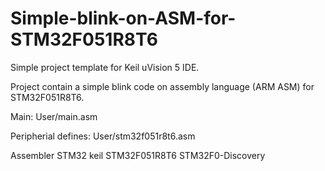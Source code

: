 # Simple-blink-on-ASM-for-STM32F051R8T6

Simple project template for Keil uVision 5 IDE.

Project contain a simple blink code on assembly language (ARM ASM) for STM32F051R8T6.

Main: User/main.asm

Peripherial defines: User/stm32f051r8t6.asm

Assembler STM32 keil STM32F051R8T6 STM32F0-Discovery
